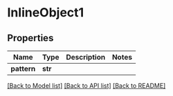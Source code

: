 # InlineObject1


## Properties
Name | Type | Description | Notes
------------ | ------------- | ------------- | -------------
**pattern** | **str** |  | 

[[Back to Model list]](../README.md#documentation-for-models) [[Back to API list]](../README.md#documentation-for-api-endpoints) [[Back to README]](../README.md)


